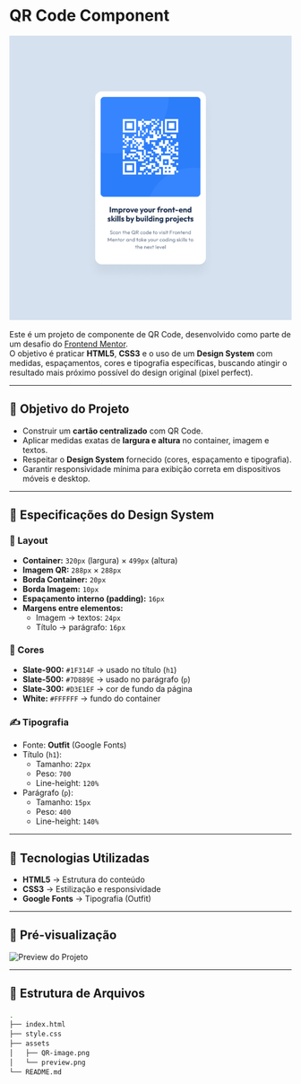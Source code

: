 # QR Code Component
  
![Imagem de exempro do projeto](./assets/apresentação.jpg)

Este é um projeto de componente de QR Code, desenvolvido como parte de um desafio do [Frontend Mentor](https://www.frontendmentor.io/).  
O objetivo é praticar **HTML5**, **CSS3** e o uso de um **Design System** com medidas, espaçamentos, cores e tipografia específicas, buscando atingir o resultado mais próximo possível do design original (pixel perfect).

---

## 🎯 Objetivo do Projeto
- Construir um **cartão centralizado** com QR Code.  
- Aplicar medidas exatas de **largura e altura** no container, imagem e textos.  
- Respeitar o **Design System** fornecido (cores, espaçamento e tipografia).  
- Garantir responsividade mínima para exibição correta em dispositivos móveis e desktop.

---

## 📐 Especificações do Design System

### 📏 Layout
- **Container:** `320px` (largura) × `499px` (altura)  
- **Imagem QR:** `288px` × `288px`  
- **Borda Container:** `20px`  
- **Borda Imagem:** `10px`  
- **Espaçamento interno (padding):** `16px`  
- **Margens entre elementos:**  
  - Imagem → textos: `24px`  
  - Título → parágrafo: `16px`  

### 🎨 Cores
- **Slate-900:** `#1F314F` → usado no título (`h1`)  
- **Slate-500:** `#7D889E` → usado no parágrafo (`p`)  
- **Slate-300:** `#D3E1EF` → cor de fundo da página  
- **White:** `#FFFFFF` → fundo do container  

### ✍️ Tipografia
- Fonte: **Outfit** (Google Fonts)  
- Título (`h1`):  
  - Tamanho: `22px`  
  - Peso: `700`  
  - Line-height: `120%`  
- Parágrafo (`p`):  
  - Tamanho: `15px`  
  - Peso: `400`  
  - Line-height: `140%`  

---

## 🚀 Tecnologias Utilizadas
- **HTML5** → Estrutura do conteúdo  
- **CSS3** → Estilização e responsividade  
- **Google Fonts** → Tipografia (Outfit)

---

## 📸 Pré-visualização
![Preview do Projeto](./assets/preview.png)

---

## 📂 Estrutura de Arquivos
```bash
.
├── index.html
├── style.css
├── assets
│   ├── QR-image.png
│   └── preview.png
└── README.md